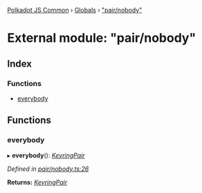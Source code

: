 [Polkadot JS Common](../README.md) › [Globals](../globals.md) › ["pair/nobody"](_pair_nobody_.md)

# External module: "pair/nobody"

## Index

### Functions

* [everybody](_pair_nobody_.md#everybody)

## Functions

###  everybody

▸ **everybody**(): *[KeyringPair](../interfaces/_types_.keyringpair.md)*

*Defined in [pair/nobody.ts:26](https://github.com/polkadot-js/common/blob/2159270d/packages/keyring/src/pair/nobody.ts#L26)*

**Returns:** *[KeyringPair](../interfaces/_types_.keyringpair.md)*
